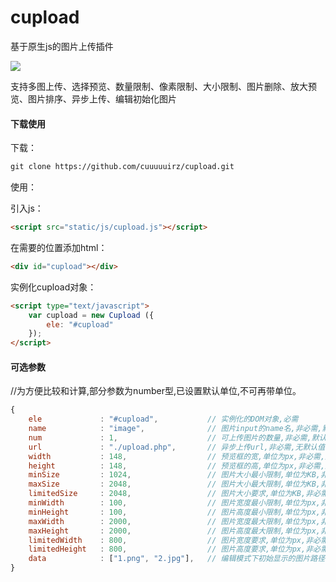 # cupload

基于原生js的图片上传插件

![](https://img.shields.io/badge/javascript-4EDD96.svg)

支持多图上传、选择预览、数量限制、像素限制、大小限制、图片删除、放大预览、图片排序、异步上传、编辑初始化图片

#### 下载使用

下载：

```html
git clone https://github.com/cuuuuuirz/cupload.git
```

使用：

引入js：
```html
<script src="static/js/cupload.js"></script>
```

在需要的位置添加html：
```html
<div id="cupload"></div>
```

实例化cupload对象：
```html
<script type="text/javascript">
	var cupload = new Cupload ({
		ele: "#cupload"
	});
</script>
```

#### 可选参数
//为方便比较和计算,部分参数为number型,已设置默认单位,不可再带单位。
```javascript
{
	ele             : "#cupload",           // 实例化的DOM对象,必需
	name            : "image",              // 图片input的name名,非必需,默认为image
	num             : 1,                    // 可上传图片的数量,非必需,默认为1
	url             : "./upload.php",       // 异步上传url,非必需,无默认值
	width           : 148,                  // 预览框的宽,单位为px,非必需,默认为148
	height          : 148,                  // 预览框的高,单位为px,非必需,默认为148
	minSize         : 1024,                 // 图片大小最小限制,单位为KB,非必需,无默认值
	maxSize         : 2048,                 // 图片大小最大限制,单位为KB,非必需,无默认值
	limitedSize     : 2048,                 // 图片大小要求,单位为KB,非必需,无默认值
	minWidth        : 100,                  // 图片宽度最小限制,单位为px,非必需,无默认值
	minHeight       : 100,                  // 图片高度最小限制,单位为px,非必需,无默认值
	maxWidth        : 2000,                 // 图片宽度最大限制,单位为px,非必需,无默认值
	maxHeight       : 2000,                 // 图片高度最大限制,单位为px,非必需,无默认值
	limitedWidth    : 800,                  // 图片宽度要求,单位为px,非必需,无默认值
	limitedHeight   : 800,                  // 图片高度要求,单位为px,非必需,无默认值
	data            : ["1.png", "2.jpg"],   // 编辑模式下初始显示的图片路径,非必需,无默认值
}
```

